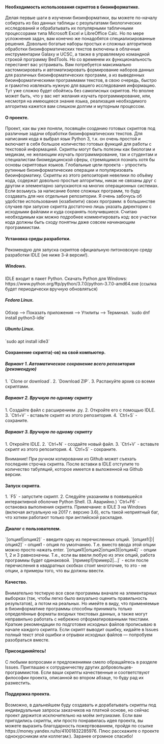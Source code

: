 <h4>Необходимость использования скриптов в биоинформатике.</h4>
Делая первые шаги в изучении биоинформатики, вы можете по-началу собирать из баз данных таблицы с результатами биологических исследований и обрабатывать их популярными табличными процессорами типа Microsoft Excel и LibreOffice Calc. Но по мере усложнения задач, вам конечно же понадобятся специализированные решения. Довольно богатые наборы простых и сложных алгоритмов обработки биоинформатических текстов включены в облачные инструментарии Galaxy и UCSC, а также в управляемую командной строкой программу BedTools. Но со временем их функциональность перестанет вас устраивать. Вам потребуется максимально кастомизировать и автоматизировать формирование наборов данных для различных биоинформатических программ, а из выведенных биоинформатическими программами текстов, в свою очередь, быстро и грамотно извлекать нужную для вашего исследования информацию. Тут уже сложно будет обойтись без самописных скриптов. Но вполне может быть, что у вас нет желания изучать программирование, или, несмотря на имеющееся знание языка, реализация необходимого алгоритма кажется вам слишком долгим и муторным процессом.

<h4>О проекте.</h4>
Проект, как вы уже поняли, посвящён созданию готовых скриптов под различные задачи обработки биоинформатических текстов. Для написания кода я выбрал язык Python 3, т.к. он очень простой и включает в себя большое количество готовых функций для работы с текстовой информацией. Скрипты могут быть полезны как биологам и медикам, не желающим изучать программирование, так и студентам и специалистам биомедицинской сферы, стремящимся познать хотя бы основы скриптовых языков. Глобальные цели проекта - упростить рутинные биоинформатические операции и популяризовать биоинформатику. Скрипты из этого репозитория невелики по объёму кода, содержат довольно простые алгоритмы, никак не связаны друг с другом и элементарно запускаются на многих операционных системах. Если возьмусь за написание более сложных программ, то буду создавать для них отдельные репозитории. Я очень забочусь об удобстве использования (юзабилити) своих программ: в большинстве случаев при запуске скрипта достаточно лишь указать директории с исходными файлами и куда сохранять получившиеся. Считаю необходимым как можно подробнее комментировать код: все участки кода должны быть сходу понятны даже совсем начинающим программистам.

<h4>Установка среды разработки.</h4>
Рекомендую для запуска скриптов официальную питоновскую среду разработки IDLE (не ниже 3-й версии!).

<h5> Windows.</h5>
IDLE входит в пакет Python. Скачать Python для Windows:
https://www.python.org/ftp/python/3.7.0/python-3.7.0-amd64.exe
(ссылка будет периодически вручную обновляться)

<h5>Fedora Linux.</h5>
Обзор --> Показать приложения --> Утилиты --> Терминал.
`sudo dnf install python3-idle`

<h5>Ubuntu Linux.</h5>
`sudo apt install idle3`

<h4>Сохранение скрипта(-ов) на свой компьютер.</h4>

<h5>Вариант 1. Автоматическое сохранение всего репозитория (рекомендую)</h5>
1. `Clone or download`.
2. `Download ZIP`.
3. Распакуйте архив со всеми скриптами.

<h5>Вариант 2. Вручную по одному скрипту</h5>
1. Создайте файл с расширением .py.
2. Откройте его с помощью IDLE.
3. `Ctrl+V` - вставьте скрипт из этого репозитория.
4. `Ctrl+S` - сохраните.

<h5>Вариант 3. Вручную по одному скрипту</h5>
1. Откройте IDLE.
2. `Ctrl+N` - создайте новый файл.
3. `Ctrl+V` - вставьте скрипт из этого репозитория.
4. `Ctrl+S` - сохраните.

Внимание! При ручном копировании из Github может съехать последняя строчка скрипта. После вставки в IDLE отступите то количество табуляций, которое имеется в выложенной на Github версии.

<h4>Запуск скрипта.</h4>
1. `F5` - запустите скрипт.
2. Следуйте указаниям в появившейся интерактивной оболочке Python Shell.
(3. Аварийно.) `Ctrl+F6` - остановка выполнения скрипта.
Примечание: в IDLE 3 на Windows (включая актуальную на 2017 г. версию 3.6), есть такой неприятный баг, что хоткеи работают только при английской раскладке.

<h4>Диалог с пользователем.</h4>
`[опция1|опция2]` - введите одну из перечисленных опций.
`[опция1(|<enter>)|опция2]` - опция1 - опция по умолчанию. Т.е. вместо ввода этой опции можно просто нажать enter.
`[опция1(|опция2|опция3)|опция4]` - опции 1, 2 и 3 равнозначны. Т.е., если вы ввели любую из этих опций, работа программы будет одинаковой.
`[пример1|пример2|...]` - если после перечисления в квадратных скобках стоит многоточие, то это - не опции, а примеры того, что вы должны ввести.

<h4>Качество.</h4>
Внимательно тестирую все свои программы вначале на элементарных выборках (так, чтобы легко было визуально оценить правильность результатов), а потом на реальных. Но имейте в виду, что применяемые в биоинформатике программы способны принимать только определённые форматы входных текстовых данных, а также могут неправильно работать с небрежно отформатированными текстами. Краткие рекомендации по подготовке исходных файлов прописываю в начале каждого скрипта. Если скрипт выводит ошибку, кидайте в Issues полный текст этой ошибки и отрывки исходных файлов — попробуем разобраться вместе.

<h4>Присоединяйтесь!</h4>
С любыми вопросами и предложениями смело обращайтесь в разделе Issues. Приглашаю к сотрудничеству других добровольцев-программистов. Если ваши скрипты качественные и соответствуют философии проекта, описанной во втором абзаце, то буду рад их разместить.

<h4>Поддержка проекта.</h4>
Возможно, в дальнейшем буду создавать и дорабатывать скрипты под индивидуальные запросы заказчиков на платной основе, но сейчас проект держится исключительно на моём энтузиазме. Если вам пригодились скрипты, или просто понравилась идея проекта, вы можете выразить благодарность пожертвованием, пройдя по ссылке https://money.yandex.ru/to/41001832285976. Плюс расскажите о проекте однокурсникам или коллегам:). Заранее огромное спасибо!
